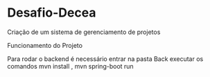 # Desafio-Decea
Criação de um sistema de gerenciamento de projetos

Funcionamento do Projeto

Para rodar o backend é necessário entrar na pasta Back executar os comandos
mvn install ,
mvn spring-boot run

